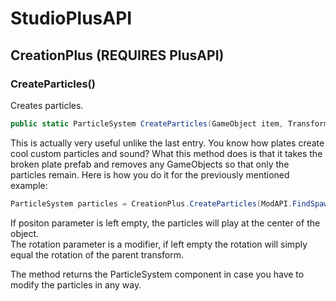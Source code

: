 # StudioPlusAPI
## CreationPlus (REQUIRES PlusAPI)
### CreateParticles()
Creates particles.<br/>
```cs
public static ParticleSystem CreateParticles(GameObject item, Transform parent, Vector2 position = default, Quaternion rotation = default)
```
This is actually very useful unlike the last entry. You know how plates create cool custom particles and sound? What this method does is that it takes the broken plate prefab and removes any GameObjects so that only the particles remain. Here is how you do it for the previously mentioned example:
```cs
ParticleSystem particles = CreationPlus.CreateParticles(ModAPI.FindSpawnable("Plate").Prefab.GetComponent<DestroyableBehaviour>().DebrisPrefab, Instance.transform);
```
If positon parameter is left empty, the particles will play at the center of the object.<br/>
The rotation parameter is a modifier, if left empty the rotation will simply equal the rotation of the parent transform.

The method returns the ParticleSystem component in case you have to modify the particles in any way.